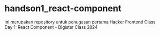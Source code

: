 # handson1_react-component
Ini merupakan repository untuk penugasan pertama Hacker Frontend Class Day 1: React Component - Digistar Class 2024
